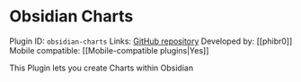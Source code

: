 # Obsidian Charts

Plugin ID: `obsidian-charts`
Links: [GitHub repository](https://github.com/phibr0/obsidian-charts)
Developed by: [[phibr0]]
Mobile compatible: [[Mobile-compatible plugins|Yes]]

This Plugin lets you create Charts within Obsidian
